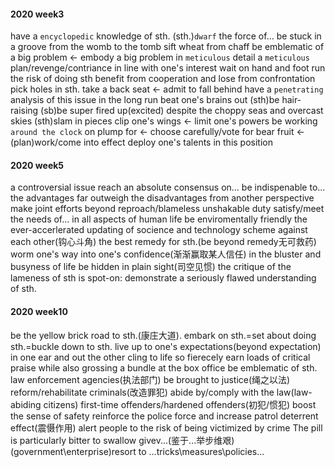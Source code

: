 #### 2020 week3
have a `encyclopedic` knowledge of sth.
(sth.)`dwarf` the force of...
be stuck in a groove
from the womb to the tomb
sift wheat from chaff
be emblematic of a big problem <- embody a big problem
in `meticulous` detail
a `meticulous` plan/revenge/contriance
in line with one's interest
wait on hand and foot
run the risk of doing sth
benefit from cooperation and lose from confrontation
pick holes in sth.
take a back seat <- admit to fall behind
have a `penetrating` analysis of this issue
in the long run
beat one's brains out
(sth)be hair-raising
(sb)be super fired up(excited)
despite the choppy seas and overcast skies
(sth)slam in pieces 
clip one's wings <- limit one's powers
be working `around the clock` on
plump for <- choose carefully/vote for
bear fruit <- (plan)work/come into effect
deploy one's talents in this position

#### 2020 week5
a controversial issue
reach an absolute consensus on...
be indispenable to...
the advantages far outweigh the disadvantages
from another perspective
make joint efforts
beyond reproach/blameless
unshakable duty
satisfy/meet the needs of...
in all aspects of human life
be enviromentally friendly
the ever-accerlerated updating of socience and technology
scheme against each other(钩心斗角)
the best remedy for sth.(be beyond remedy无可救药)
worm one's way into one's confidence(渐渐赢取某人信任)
in the bluster and busyness of life
be hidden in plain sight(司空见惯)
the critique of the lameness of sth is spot-on:
demonstrate a seriously flawed understanding of sth.

#### 2020 week10
be the yellow brick road to sth.(康庄大道).
embark on sth.=set about doing sth.=buckle down to sth.
live up to one's expectations(beyond expectation)
in one ear and out the other 
cling to life so fierecely
earn loads of critical praise while also grossing a bundle at the box office 
be emblematic of sth.
law enforcement agencies(执法部门)
be brought to justice(绳之以法)
reform/rehabilitate criminals(改造罪犯)
abide by/comply with the law(law-abiding citizens)
first-time offenders/hardened offenders(初犯/惯犯)
boost the sense of safety
reinforce the police force and increase patrol
deterrent effect(震慑作用)
alert people to the risk of being victimized by crime
The pill is particularly bitter to swallow givev...(鉴于...举步维艰)
(government\enterprise)resort to ...tricks\measures\policies...
 